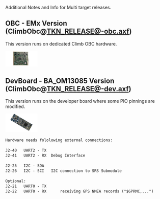 Additional Notes and Info for Multi target releases.

OBC - EMx Version (ClimbObc@TKN_RELEASE@-obc.axf)
---------------------------------------
This version runs on dedicated Climb OBC hardware.
<p align="left" width="100%">
    <img  width="20%" src="pic/obc.jpg"> 
</p>


DevBoard - BA_OM13085 Version (ClimbObc@TKN_RELEASE@-dev.axf)
---------------------------------------
This version runs on the developer board where some PIO pinnings are modified.
<p align="left" width="100%">
    <img  width="20%" src="pic/OM13085.jpg"> 
</p>



	Hardware needs fololowing external connections:

	J2-40	UART2 - TX
	J2-41   UART2 - RX	Debug Interface
  
  	J2-25   I2C - SDA
  	J2-26   I2C - SCI 	I2C connection to SRS Submodule
  
  	Optional:
  	J2-21   UART0 - TX
  	J2-22   UART0 - RX  	receiving GPS NMEA records ("$GPRMC,...")
  
  
